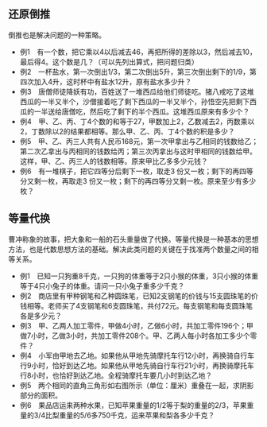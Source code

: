 ## 还原倒推

倒推也是解决问题的一种策略。

* 例1　有一个数，把它乘以4以后减去46，再把所得的差除以3，然后减去10，最后得4。这个数是几？（可以先列出算式，把问题归类）
* 例2　一杯盐水，第一次倒出1/3，第二次倒出5升，第三次倒出剩下的1/9，第四次加入4升，这时杯中有盐水12升，原有盐水多少升？
* 例3　唐僧师徒降妖有功，百姓送了一堆西瓜给他们师徒吃。猪八戒吃了这堆西瓜的一半又半个，沙僧接着吃了剩下西瓜的一半又半个，孙悟空先把剩下西瓜的一半送给唐僧吃，然后吃了剩下的半个西瓜。这堆西瓜原来有多少个？
* 例4　甲、乙、丙、丁4个数的和等于27，甲数加上2，乙数减去2，丙数乘以2，丁数除以2的结果都相等。那么甲、乙、丙、丁4个数的积是多少？
* 例5　甲、乙、丙三人共有人民币168元，第一次甲拿出与乙相同的钱数给乙；第二次乙拿出与丙相同的钱数给丙；第三次丙拿出与这时甲相同的钱数给甲。这样，甲、乙、丙三人的钱数相等。原来甲比乙多多少元钱？
* 例6　有一堆棋子，把它四等分后剩下一枚，取走3 份又一枚；剩下的再四等分又剩一枚，再取走3 份又一枚；剩下的再四等分又剩一枚。原来至少有多少枚？

## 等量代换

曹冲称象的故事，把大象和一船的石头重量做了代换。等量代换是一种基本的思想方法，也是代数思想方法的基础。解决此类问题的关键在于找准两个数量之间的相等关系。

* 例1　已知一只狗重8千克，一只狗的体重等于2只小猴的体重，3只小猴的体重等于4只小兔子的体重。请问一只小兔子重多少千克？
* 例2　商店里有甲种钢笔和乙种圆珠笔，已知2支钢笔的价钱与15支圆珠笔的价钱相等。老师买了4支钢笔和6支圆珠笔，共付72元。每支钢笔和每支圆珠笔各是多少元？
* 例3　甲、乙两人加工零件，甲做4小时，乙做6小时，共加工零件196个；甲做7小时，乙做3小时，共加工零件208个。甲、乙两人每小时各加工多少个零件？
* 例4　小军由甲地去乙地。如果他从甲地先骑摩托车行12小时，再换骑自行车行9小时，恰好到达乙地。如果他从甲地先骑自行车行21小时，再换骑摩托车行8小时，也恰好到达乙地。全程骑摩托车要几小时到达乙地？
* 例5　两个相同的直角三角形如右图所示（单位：厘米）重叠在一起，求阴影部分的面积。
* 例6　果品店运来两种水果，已知苹果重量的1/2等于梨的重量的2/3，苹果重量的3/4比梨重量的5/6多750千克，运来苹果和梨各多少千克？

